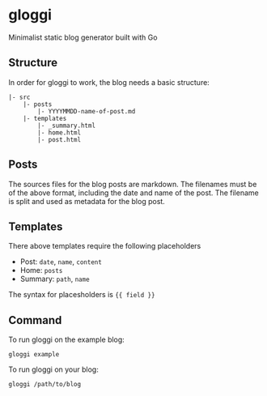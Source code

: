 # gloggi

Minimalist static blog generator built with Go

## Structure

In order for gloggi to work, the blog needs a basic structure:

```
|- src
    |- posts
        |- YYYYMMDD-name-of-post.md
    |- templates
        |- _summary.html
        |- home.html
        |- post.html
```

## Posts

The sources files for the blog posts are markdown. The filenames must be of the above format, including the date and name of the post. The filename is split and used as metadata for the blog post.

## Templates

There above templates require the following placeholders

* Post: `date`, `name`, `content`
* Home: `posts`
* Summary: `path`, `name`

The syntax for placesholders is `{{ field }}`

## Command

To run gloggi on the example blog:

`gloggi example`

To run gloggi on your blog:

`gloggi /path/to/blog`
